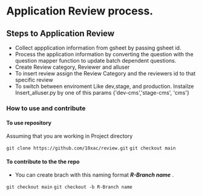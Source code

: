 # Application Review process.

## Steps to Application Review 

- Collect appplication information from gsheet by passing gsheet id.
- Process the application information by converting the question with the question mapper function to update batch dependent questions.
- Create Review category, Reviewer and alluser 
- To insert review assign the Review Category and the reviewers id to that specific review 
- To switch between enviroment Like dev,stage, and production. Instailze Insert_alluser.py by one of this params  {'dev-cms','stage-cms', 'cms'}

### How to use and contribute



#### To use repository

Assuming that you are working in Project directory


`git clone https://github.com/10xac/review.git`
`git checkout main`

#### To contribute to the the repo

- You can create brach with this naming format ***R-Branch name*** .

`git checkout main`
`git checkout -b R-Branch name`
